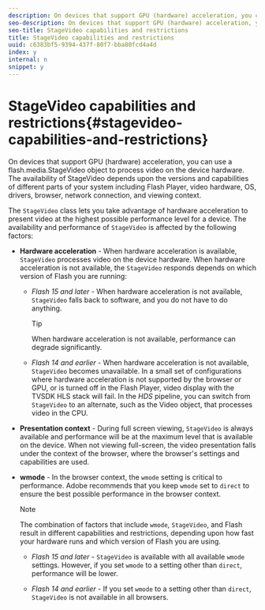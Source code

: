 ```yaml
---
description: On devices that support GPU (hardware) acceleration, you can use a flash.media.StageVideo object to process video on the device hardware. The availability of StageVideo depends upon the versions and capabilities of different parts of your system including Flash Player, video hardware, OS, drivers, browser, network connection, and viewing context.
seo-description: On devices that support GPU (hardware) acceleration, you can use a flash.media.StageVideo object to process video on the device hardware. The availability of StageVideo depends upon the versions and capabilities of different parts of your system including Flash Player, video hardware, OS, drivers, browser, network connection, and viewing context.
seo-title: StageVideo capabilities and restrictions
title: StageVideo capabilities and restrictions
uuid: c6383bf5-9394-437f-80f7-bba80fcd4a4d
index: y
internal: n
snippet: y
---
```


# StageVideo capabilities and restrictions{#stagevideo-capabilities-and-restrictions}

On devices that support GPU (hardware) acceleration, you can use a flash.media.StageVideo object to process video on the device hardware. The availability of StageVideo depends upon the versions and capabilities of different parts of your system including Flash Player, video hardware, OS, drivers, browser, network connection, and viewing context.

The `StageVideo` class lets you take advantage of hardware acceleration to present video at the highest possible performance level for a device. The availability and performance of `StageVideo` is affected by the following factors:

* **Hardware acceleration** - When hardware acceleration is available, `StageVideo` processes video on the device hardware. When hardware acceleration is not available, the `StageVideo` responds depends on which version of Flash you are running:

    * *Flash 15 and later* - When hardware acceleration is not available, `StageVideo` falls back to software, and you do not have to do anything.     
    
      >[!TIP]
      >
      >When hardware acceleration is not available, performance can degrade significantly.

    * *Flash 14 and earlier* - When hardware acceleration is not available, `StageVideo` becomes unavailable. In a small set of configurations where hardware acceleration is not supported by the browser or GPU, or is turned off in the Flash Player, video display with the TVSDK HLS stack will fail. In the *HDS* pipeline, you can switch from `StageVideo` to an alternate, such as the Video object, that processes video in the CPU.

* **Presentation context** - During full screen viewing, `StageVideo` is always available and performance will be at the maximum level that is available on the device. When not viewing full-screen, the video presentation falls under the context of the browser, where the browser's settings and capabilities are used. 

* **wmode** - In the browser context, the `wmode` setting is critical to performance. Adobe recommends that you keep `wmode` set to `direct` to ensure the best possible performance in the browser context. 

  >[!NOTE]
  >
  >The combination of factors that include `wmode`, `StageVideo`, and Flash result in different capabilities and restrictions, depending upon how fast your hardware runs and which version of Flash you are using.

    * *Flash 15 and later* - `StageVideo` is available with all available `wmode` settings. However, if you set `wmode` to a setting other than `direct`, performance will be lower. 
    
    * *Flash 14 and earlier* - If you set `wmode` to a setting other than `direct`, `StageVideo` is not available in all browsers.

